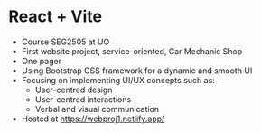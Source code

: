 # React + Vite

- Course SEG2505 at UO
- First website project, service-oriented, Car Mechanic Shop
- One pager
- Using Bootstrap CSS framework for a dynamic and smooth UI
- Focusing on implementing UI/UX concepts such as:
  * User-centred design
  * User-centred interactions
  * Verbal and visual communication
- Hosted at https://webproj1.netlify.app/ 
